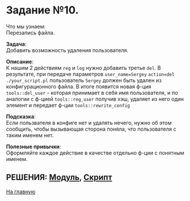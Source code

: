 # Задание №10.
Что мы узнаем:  
Перезапись файла.

**Задача**:  
Добавить возможность удаления пользователя.

**Описание**:  
К нашим 2 действиям ```reg``` и ```log``` нужно добавить третье ```del```. В результате, при передаче параметров ```user_name=Sergey``` ```action=del``` ```./your_script.pl``` пользователь ```Sergey``` должен быть удален из конфигурационного файла.
В итоге появится новая ф-ция ```tools::del_user``` - которая принимает в себя имя пользователя, и по аналогии с ф-цией ```tools::reg_user``` получив хэш, удаляет из него один элемент и передает ф-ции ```tools::rewrite_config```

**Подсказка**:  
Если пользвателя в конфиге нет и удалять нечего, нужно об этом сообщить, чтобы вызывающая сторона поняла, что пользователя с таким именем нет.

**Полезные привычки**:  
Оформляйте каждое действие в качестве отдельно ф-ции с понятным именем.


РЕШЕНИЯ: [Модуль](../Tools_Task_10.pm), [Скрипт](../Task_10.pl)
---
[На главную](../README.md)